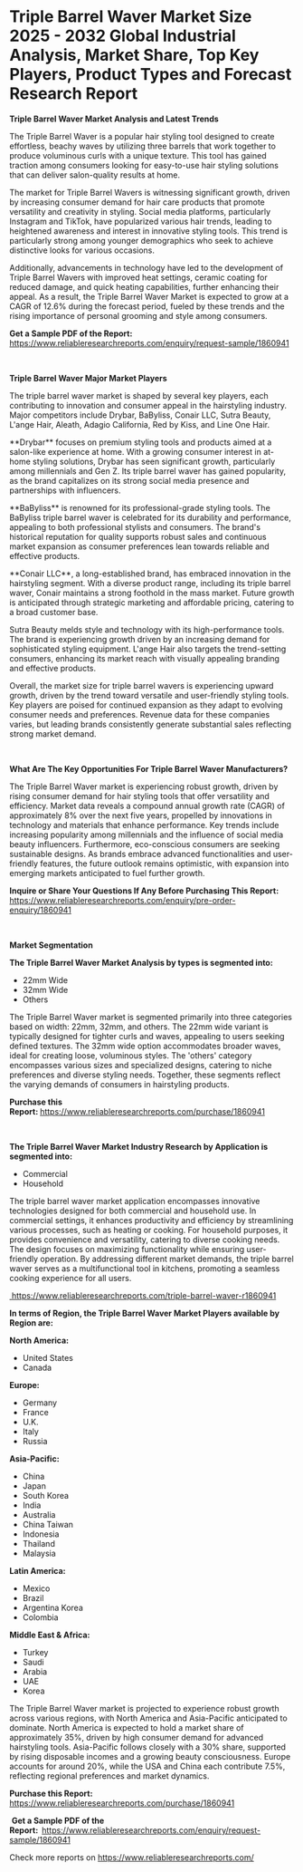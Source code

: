 <p><h1>Triple Barrel Waver Market Size 2025 - 2032 Global Industrial Analysis, Market Share, Top Key Players, Product Types and Forecast Research Report</h1></p><p><strong>Triple Barrel Waver Market Analysis and Latest Trends</strong></p>
<p><p>The Triple Barrel Waver is a popular hair styling tool designed to create effortless, beachy waves by utilizing three barrels that work together to produce voluminous curls with a unique texture. This tool has gained traction among consumers looking for easy-to-use hair styling solutions that can deliver salon-quality results at home.</p><p>The market for Triple Barrel Wavers is witnessing significant growth, driven by increasing consumer demand for hair care products that promote versatility and creativity in styling. Social media platforms, particularly Instagram and TikTok, have popularized various hair trends, leading to heightened awareness and interest in innovative styling tools. This trend is particularly strong among younger demographics who seek to achieve distinctive looks for various occasions.</p><p>Additionally, advancements in technology have led to the development of Triple Barrel Wavers with improved heat settings, ceramic coating for reduced damage, and quick heating capabilities, further enhancing their appeal. As a result, the Triple Barrel Waver Market is expected to grow at a CAGR of 12.6% during the forecast period, fueled by these trends and the rising importance of personal grooming and style among consumers.</p></p>
<p><strong>Get a Sample PDF of the Report:&nbsp;</strong> <a href="https://www.reliableresearchreports.com/enquiry/request-sample/1860941?utm_campaign=2098&utm_medium=2&utm_source=Github&utm_content=ia&utm_term=09022025&utm_id=triple-barrel-waver">https://www.reliableresearchreports.com/enquiry/request-sample/1860941</a></p>
<p>&nbsp;</p>
<p><strong>Triple Barrel Waver Major Market Players</strong></p>
<p><p>The triple barrel waver market is shaped by several key players, each contributing to innovation and consumer appeal in the hairstyling industry. Major competitors include Drybar, BaByliss, Conair LLC, Sutra Beauty, L'ange Hair, Aleath, Adagio California, Red by Kiss, and Line One Hair.</p><p>**Drybar** focuses on premium styling tools and products aimed at a salon-like experience at home. With a growing consumer interest in at-home styling solutions, Drybar has seen significant growth, particularly among millennials and Gen Z. Its triple barrel waver has gained popularity, as the brand capitalizes on its strong social media presence and partnerships with influencers.</p><p>**BaByliss** is renowned for its professional-grade styling tools. The BaByliss triple barrel waver is celebrated for its durability and performance, appealing to both professional stylists and consumers. The brand's historical reputation for quality supports robust sales and continuous market expansion as consumer preferences lean towards reliable and effective products.</p><p>**Conair LLC**, a long-established brand, has embraced innovation in the hairstyling segment. With a diverse product range, including its triple barrel waver, Conair maintains a strong foothold in the mass market. Future growth is anticipated through strategic marketing and affordable pricing, catering to a broad customer base.</p><p>Sutra Beauty melds style and technology with its high-performance tools. The brand is experiencing growth driven by an increasing demand for sophisticated styling equipment. L'ange Hair also targets the trend-setting consumers, enhancing its market reach with visually appealing branding and effective products.</p><p>Overall, the market size for triple barrel wavers is experiencing upward growth, driven by the trend toward versatile and user-friendly styling tools. Key players are poised for continued expansion as they adapt to evolving consumer needs and preferences. Revenue data for these companies varies, but leading brands consistently generate substantial sales reflecting strong market demand.</p></p>
<p>&nbsp;</p>
<p><strong>What Are The Key Opportunities For Triple Barrel Waver Manufacturers?</strong></p>
<p><p>The Triple Barrel Waver market is experiencing robust growth, driven by rising consumer demand for hair styling tools that offer versatility and efficiency. Market data reveals a compound annual growth rate (CAGR) of approximately 8% over the next five years, propelled by innovations in technology and materials that enhance performance. Key trends include increasing popularity among millennials and the influence of social media beauty influencers. Furthermore, eco-conscious consumers are seeking sustainable designs. As brands embrace advanced functionalities and user-friendly features, the future outlook remains optimistic, with expansion into emerging markets anticipated to fuel further growth.</p></p>
<p><strong>Inquire or Share Your Questions If Any Before Purchasing This Report:</strong> <a href="https://www.reliableresearchreports.com/enquiry/pre-order-enquiry/1860941?utm_campaign=2098&utm_medium=2&utm_source=Github&utm_content=ia&utm_term=09022025&utm_id=triple-barrel-waver">https://www.reliableresearchreports.com/enquiry/pre-order-enquiry/1860941</a></p>
<p>&nbsp;</p>
<p><strong>Market Segmentation</strong></p>
<p><strong>The Triple Barrel Waver Market Analysis by types is segmented into:</strong></p>
<p><ul><li>22mm Wide</li><li>32mm Wide</li><li>Others</li></ul></p>
<p><p>The Triple Barrel Waver market is segmented primarily into three categories based on width: 22mm, 32mm, and others. The 22mm wide variant is typically designed for tighter curls and waves, appealing to users seeking defined textures. The 32mm wide option accommodates broader waves, ideal for creating loose, voluminous styles. The 'others' category encompasses various sizes and specialized designs, catering to niche preferences and diverse styling needs. Together, these segments reflect the varying demands of consumers in hairstyling products.</p></p>
<p><strong>Purchase this Report:&nbsp;</strong><a href="https://www.reliableresearchreports.com/purchase/1860941?utm_campaign=2098&utm_medium=2&utm_source=Github&utm_content=ia&utm_term=09022025&utm_id=triple-barrel-waver">https://www.reliableresearchreports.com/purchase/1860941</a></p>
<p>&nbsp;</p>
<p><strong>The Triple Barrel Waver Market Industry Research by Application is segmented into:</strong></p>
<p><ul><li>Commercial</li><li>Household</li></ul></p>
<p><p>The triple barrel waver market application encompasses innovative technologies designed for both commercial and household use. In commercial settings, it enhances productivity and efficiency by streamlining various processes, such as heating or cooking. For household purposes, it provides convenience and versatility, catering to diverse cooking needs. The design focuses on maximizing functionality while ensuring user-friendly operation. By addressing different market demands, the triple barrel waver serves as a multifunctional tool in kitchens, promoting a seamless cooking experience for all users.</p></p>
<p><a href="https://www.reliableresearchreports.com/triple-barrel-waver-r1860941?utm_campaign=2098&utm_medium=2&utm_source=Github&utm_content=ia&utm_term=09022025&utm_id=triple-barrel-waver">&nbsp;https://www.reliableresearchreports.com/triple-barrel-waver-r1860941</a></p>
<p><strong>In terms of Region, the Triple Barrel Waver Market Players available by Region are:</strong></p>
<p>
    <p> <strong> North America: </strong>
        <ul>
            <li>United States</li>
            <li>Canada</li>
        </ul>
        </p> 
    <p> <strong> Europe: </strong>
        <ul>
            <li>Germany</li>
            <li>France</li>
            <li>U.K.</li>
            <li>Italy</li>
            <li>Russia</li>
        </ul>
        </p> 
    <p> <strong> Asia-Pacific: </strong>
        <ul>
            <li>China</li>
            <li>Japan</li>
            <li>South Korea</li>
            <li>India</li>
            <li>Australia</li>
            <li>China Taiwan</li>
            <li>Indonesia</li>
            <li>Thailand</li>
            <li>Malaysia</li>
        </ul>
        </p> 
    <p> <strong> Latin America: </strong>
        <ul>
            <li>Mexico</li>
            <li>Brazil</li>
            <li>Argentina Korea</li>
            <li>Colombia</li>
        </ul>
        </p> 
    <p> <strong> Middle East & Africa: </strong>
        <ul>
            <li>Turkey</li>
            <li>Saudi</li>
            <li>Arabia</li>
            <li>UAE</li>
            <li>Korea</li>
        </ul>
    </p>
    </p>
<p><p>The Triple Barrel Waver market is projected to experience robust growth across various regions, with North America and Asia-Pacific anticipated to dominate. North America is expected to hold a market share of approximately 35%, driven by high consumer demand for advanced hairstyling tools. Asia-Pacific follows closely with a 30% share, supported by rising disposable incomes and a growing beauty consciousness. Europe accounts for around 20%, while the USA and China each contribute 7.5%, reflecting regional preferences and market dynamics.</p></p>
<p><strong>Purchase this Report: </strong><a href="https://www.reliableresearchreports.com/purchase/1860941?utm_campaign=2098&utm_medium=2&utm_source=Github&utm_content=ia&utm_term=09022025&utm_id=triple-barrel-waver">https://www.reliableresearchreports.com/purchase/1860941</a></p>
<p>&nbsp;<strong>Get a Sample PDF of the Report:&nbsp;&nbsp;</strong><a href="https://www.reliableresearchreports.com/enquiry/request-sample/1860941?utm_campaign=2098&utm_medium=2&utm_source=Github&utm_content=ia&utm_term=09022025&utm_id=triple-barrel-waver">https://www.reliableresearchreports.com/enquiry/request-sample/1860941</a></p>
<p><strong></strong></p>
<p>Check more reports on <a href="https://www.reliableresearchreports.com/?utm_campaign=2098&utm_medium=2&utm_source=Github&utm_content=ia&utm_term=09022025&utm_id=triple-barrel-waver">https://www.reliableresearchreports.com/</a></p>